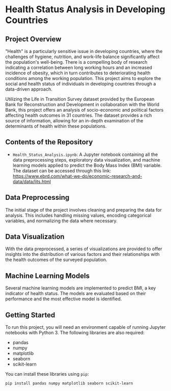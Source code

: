 # Health Status Analysis in Developing Countries

## Project Overview

"Health" is a particularly sensitive issue in developing countries, where the challenges of hygiene, nutrition, and work-life balance significantly affect the population's well-being. There is a compelling body of research indicating a correlation between long working hours and an increased incidence of obesity, which in turn contributes to deteriorating health conditions among the working population. This project aims to explore the social and health status of individuals in developing countries through a data-driven approach.

Utilizing the Life in Transition Survey dataset provided by the European Bank for Reconstruction and Development in collaboration with the World Bank, this project offers an analysis of socio-economic and political factors affecting health outcomes in 31 countries. The dataset provides a rich source of information, allowing for an in-depth examination of the determinants of health within these populations.

## Contents of the Repository

- `Health_Status_Analysis.ipynb`: A Jupyter notebook containing all the data preprocessing steps, exploratory data visualization, and machine learning models applied to predict the Body Mass Index (BMI) variable.
The dataset can be accessed through this link: https://www.ebrd.com/what-we-do/economic-research-and-data/data/lits.html
## Data Preprocessing

The initial stage of the project involves cleaning and preparing the data for analysis. This includes handling missing values, encoding categorical variables, and normalizing the data where necessary.

## Data Visualization

With the data preprocessed, a series of visualizations are provided to offer insights into the distribution of various factors and their relationships with the health outcomes of the surveyed population.

## Machine Learning Models

Several machine learning models are implemented to predict BMI, a key indicator of health status. The models are evaluated based on their performance and the most effective model is identified.

## Getting Started

To run this project, you will need an environment capable of running Jupyter notebooks with Python 3. The following libraries are also required:
- pandas
- numpy
- matplotlib
- seaborn
- scikit-learn

You can install these libraries using `pip`:

```bash
pip install pandas numpy matplotlib seaborn scikit-learn
